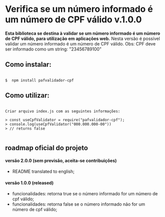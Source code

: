 # Verifica se um número informado é um número de CPF válido  v.1.0.0

**Esta biblioteca se destina à validar se um número informado é um número de CPF válido, para utilização em aplicações web.**
Nesta versão é possível validar um número informado é um número de CPF válido. 
Obs:  CPF deve ser informado como um string: "23456789100" 

## Como instalar:

```shell

$  npm install pafvalidador-cpf

```

## Como utilizar:

```node

Criar arquivo index.js com as seguintes informações:

> const useCpfValidator = require("pafvalidador-cpf");
> console.log(useCpfValidator("000.000.000-00"))
> // returns false


```

## roadmap oficial do projeto

#### versão 2.0.0 (sem previsão, aceita-se contribuições)
- README translated to english;

#### versão 1.0.0 (released)
- funcionalidades: retorna true se o número informado for um número de cpf válido;
- funcionalidades: retorna false se o número informado não for um número de cpf válido;
